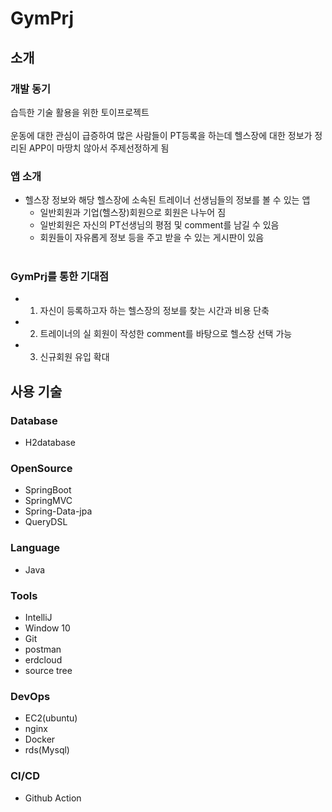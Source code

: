 # GymPrj

## 소개

### 개발 동기

습득한 기술 활용을 위한 토이프로젝트<br><br>
운동에 대한 관심이 급증하여 많은 사람들이 PT등록을 하는데 헬스장에 대한 정보가 정리된 APP이 마땅치 않아서 주제선정하게 됨<br>
  
### 앱 소개
  
- 헬스장 정보와 해당 헬스장에 소속된 트레이너 선생님들의 정보를 볼 수 있는 앱<br>
  - 일반회원과 기업(헬스장)회원으로 회원은 나누어 짐<br>
  - 일반회원은 자신의 PT선생님의 평점 및 comment를 남길 수 있음<br>
  - 회원들이 자유롭게 정보 등을 주고 받을 수 있는 게시판이 있음<br><br>
  
### GymPrj를 통한 기대점

  - 1. 자신이 등록하고자 하는 헬스장의 정보를 찾는 시간과 비용 단축<br>
  - 2. 트레이너의 실 회원이 작성한 comment를 바탕으로 헬스장 선택 가능<br>
  - 3. 신규회원 유입 확대<br>
  
  
## 사용 기술

### Database

- H2database

### OpenSource

- SpringBoot
- SpringMVC
- Spring-Data-jpa
- QueryDSL

### Language

- Java

### Tools

- IntelliJ
- Window 10
- Git
- postman
- erdcloud
- source tree

### DevOps

- EC2(ubuntu)
- nginx
- Docker
- rds(Mysql)

### CI/CD

- Github Action
